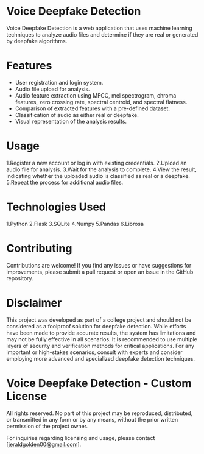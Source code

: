 # Voice Deepfake Detection

Voice Deepfake Detection is a web application that uses machine learning techniques to analyze audio files and determine if they are real or generated by deepfake algorithms.

# Features

- User registration and login system.
- Audio file upload for analysis.
- Audio feature extraction using MFCC, mel spectrogram, chroma features, zero crossing rate, spectral centroid, and spectral flatness.
- Comparison of extracted features with a pre-defined dataset.
- Classification of audio as either real or deepfake.
- Visual representation of the analysis results.

# Usage
1.Register a new account or log in with existing credentials.
2.Upload an audio file for analysis.
3.Wait for the analysis to complete.
4.View the result, indicating whether the uploaded audio is classified as real or a deepfake.
5.Repeat the process for additional audio files.

# Technologies Used
1.Python
2.Flask
3.SQLite
4.Numpy
5.Pandas
6.Librosa

# Contributing

Contributions are welcome! If you find any issues or have suggestions for improvements, please submit a pull request or open an issue in the GitHub repository.

# Disclaimer
This project was developed as part of a college project and should not be considered as a foolproof solution for deepfake detection. While efforts have been made to provide accurate results, the system has limitations and may not be fully effective in all scenarios. It is recommended to use multiple layers of security and verification methods for critical applications. For any important or high-stakes scenarios, consult with experts and consider employing more advanced and specialized deepfake detection techniques.

# Voice Deepfake Detection - Custom License

All rights reserved. No part of this project may be reproduced, distributed, or transmitted in any form or by any means, without the prior written permission of the project owner.

For inquiries regarding licensing and usage, please contact [jeraldgolden00@gmail.com].
